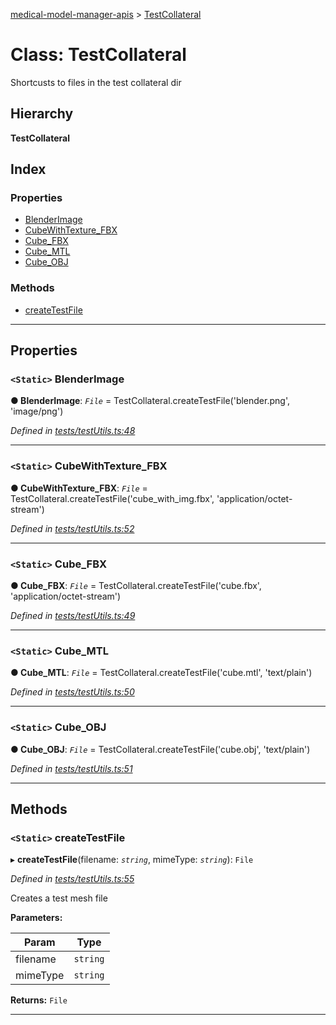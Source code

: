[medical-model-manager-apis](../README.md) > [TestCollateral](../classes/testcollateral.md)

# Class: TestCollateral

Shortcusts to files in the test collateral dir

## Hierarchy

**TestCollateral**

## Index

### Properties

* [BlenderImage](testcollateral.md#blenderimage)
* [CubeWithTexture_FBX](testcollateral.md#cubewithtexture_fbx)
* [Cube_FBX](testcollateral.md#cube_fbx)
* [Cube_MTL](testcollateral.md#cube_mtl)
* [Cube_OBJ](testcollateral.md#cube_obj)

### Methods

* [createTestFile](testcollateral.md#createtestfile)

---

## Properties

<a id="blenderimage"></a>

### `<Static>` BlenderImage

**● BlenderImage**: *`File`* =  TestCollateral.createTestFile('blender.png', 'image/png')

*Defined in [tests/testUtils.ts:48](https://github.com/drryanjames/medical-model-management-apis/blob/8ee5c63/src/tests/testUtils.ts#L48)*

___
<a id="cubewithtexture_fbx"></a>

### `<Static>` CubeWithTexture_FBX

**● CubeWithTexture_FBX**: *`File`* =  TestCollateral.createTestFile('cube_with_img.fbx', 'application/octet-stream')

*Defined in [tests/testUtils.ts:52](https://github.com/drryanjames/medical-model-management-apis/blob/8ee5c63/src/tests/testUtils.ts#L52)*

___
<a id="cube_fbx"></a>

### `<Static>` Cube_FBX

**● Cube_FBX**: *`File`* =  TestCollateral.createTestFile('cube.fbx', 'application/octet-stream')

*Defined in [tests/testUtils.ts:49](https://github.com/drryanjames/medical-model-management-apis/blob/8ee5c63/src/tests/testUtils.ts#L49)*

___
<a id="cube_mtl"></a>

### `<Static>` Cube_MTL

**● Cube_MTL**: *`File`* =  TestCollateral.createTestFile('cube.mtl', 'text/plain')

*Defined in [tests/testUtils.ts:50](https://github.com/drryanjames/medical-model-management-apis/blob/8ee5c63/src/tests/testUtils.ts#L50)*

___
<a id="cube_obj"></a>

### `<Static>` Cube_OBJ

**● Cube_OBJ**: *`File`* =  TestCollateral.createTestFile('cube.obj', 'text/plain')

*Defined in [tests/testUtils.ts:51](https://github.com/drryanjames/medical-model-management-apis/blob/8ee5c63/src/tests/testUtils.ts#L51)*

___

## Methods

<a id="createtestfile"></a>

### `<Static>` createTestFile

▸ **createTestFile**(filename: *`string`*, mimeType: *`string`*): `File`

*Defined in [tests/testUtils.ts:55](https://github.com/drryanjames/medical-model-management-apis/blob/8ee5c63/src/tests/testUtils.ts#L55)*

Creates a test mesh file

**Parameters:**

| Param | Type |
| ------ | ------ |
| filename | `string` |
| mimeType | `string` |

**Returns:** `File`

___

